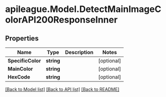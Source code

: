 # apileague.Model.DetectMainImageColorAPI200ResponseInner

## Properties

Name | Type | Description | Notes
------------ | ------------- | ------------- | -------------
**SpecificColor** | **string** |  | [optional] 
**MainColor** | **string** |  | [optional] 
**HexCode** | **string** |  | [optional] 

[[Back to Model list]](../README.md#documentation-for-models) [[Back to API list]](../README.md#documentation-for-api-endpoints) [[Back to README]](../README.md)

